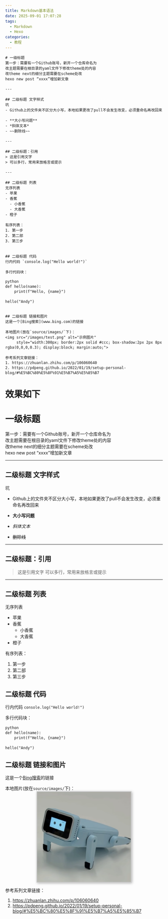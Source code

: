 ```yaml
---
title: Markdown基本语法
date: 2025-09-01 17:07:28
tags:
  - Markdown
  - Hexo
categories:
  - 教程
---
```


```
# 一级标题
第一步：需要有一个Github账号，新开一个仓库命名为  
改主题需要在根目录的yaml文件下修改theme处的内容  
改theme next的细分主题需要在scheme处改  
hexo new post “xxxx”增加新文章  

---

## 二级标题 文字样式
坑
- Github上的文件夹不区分大小写，本地如果更改了pull不会发生改变，必须重命名再改回来

- **大小写问题**
- *斜体文本*
- ~~删除线~~

---

## 二级标题：引用
> 这是引用文字
> 可以多行，常用来放格言或提示

---

## 二级标题 列表
无序列表
- 苹果
- 香蕉
  - 小香蕉
  - 大香蕉
- 橙子

有序列表：
1. 第一步
2. 第二部
3. 第三步


## 二级标题 代码
行内代码 `console.log("Hello world!")`

多行代码块：

```
```
python
def hello(name):
    print(f"Hello, {name}")

hello("Andy")
```
```

## 二级标题 链接和图片
这是一个[Bing搜索](www.bing.com)的链接

本地图片(放在`source/images/`下)：
<img src="/images/test.png" alt="示例图片"
     style="width:300px; border:2px solid #ccc; box-shadow:2px 2px 8px rgba(0,0,0,0.3); display:block; margin:auto;">

参考系列文章链接：
1. https://zhuanlan.zhihu.com/p/106060640
2. https://pdpeng.github.io/2022/01/19/setup-personal-blog/#%E5%BC%80%E5%8F%91%E5%B7%A5%E5%85%B7

```

# 效果如下

# 一级标题
第一步：需要有一个Github账号，新开一个仓库命名为  
改主题需要在根目录的yaml文件下修改theme处的内容  
改theme next的细分主题需要在scheme处改  
hexo new post “xxxx”增加新文章  

---

## 二级标题 文字样式
坑
- Github上的文件夹不区分大小写，本地如果更改了pull不会发生改变，必须重命名再改回来

- **大小写问题**
- *斜体文本*
- ~~删除线~~

---

## 二级标题：引用
> 这是引用文字
> 可以多行，常用来放格言或提示

---

## 二级标题 列表
无序列表
- 苹果
- 香蕉
  - 小香蕉
  - 大香蕉
- 橙子

有序列表：
1. 第一步
2. 第二部
3. 第三步


## 二级标题 代码
行内代码 `console.log("Hello world!")`

多行代码块：

```
python
def hello(name):
    print(f"Hello, {name}")

hello("Andy")
```

## 二级标题 链接和图片
这是一个[Bing搜索](www.bing.com)的链接

本地图片(放在`source/images/`下)：
<img src="/images/test.png" alt="示例图片"
     style="width:300px; border:2px solid #ccc; box-shadow:2px 2px 8px rgba(0,0,0,0.3); display:block; margin:auto;">






参考系列文章链接：
1. https://zhuanlan.zhihu.com/p/106060640
2. https://pdpeng.github.io/2022/01/19/setup-personal-blog/#%E5%BC%80%E5%8F%91%E5%B7%A5%E5%85%B7
